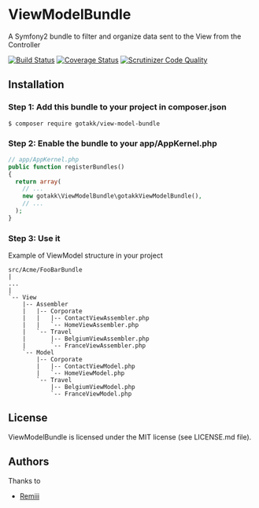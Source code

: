 # ViewModelBundle

A Symfony2 bundle to filter and organize data sent to the View from the Controller

[![Build Status](https://travis-ci.org/gotakk/ViewModelBundle.svg?branch=master)](https://travis-ci.org/gotakk/ViewModelBundle)
[![Coverage Status](https://coveralls.io/repos/gotakk/ViewModelBundle/badge.svg?branch=master&service=github)](https://coveralls.io/github/gotakk/ViewModelBundle?branch=master)
[![Scrutinizer Code Quality](https://scrutinizer-ci.com/g/gotakk/ViewModelBundle/badges/quality-score.png?b=master)](https://scrutinizer-ci.com/g/gotakk/ViewModelBundle/?branch=master)

## Installation

### Step 1: Add this bundle to your project in composer.json


```
$ composer require gotakk/view-model-bundle
```

### Step 2: Enable the bundle to your app/AppKernel.php

```php
// app/AppKernel.php
public function registerBundles()
{
  return array(
    // ...
    new gotakk\ViewModelBundle\gotakkViewModelBundle(),
    // ...
  );
}
```

### Step 3: Use it

Example of ViewModel structure in your project

```
src/Acme/FooBarBundle
|
...
|
`-- View
    |-- Assembler
    |   |-- Corporate
    |   |   |-- ContactViewAssembler.php
    |   |   `-- HomeViewAssembler.php
    |   `-- Travel
    |       |-- BelgiumViewAssembler.php
    |       `-- FranceViewAssembler.php
    `-- Model
        |-- Corporate
        |   |-- ContactViewModel.php
        |   `-- HomeViewModel.php
        `-- Travel
            |-- BelgiumViewModel.php
            `-- FranceViewModel.php
```

## License

ViewModelBundle is licensed under the MIT license (see LICENSE.md file).

## Authors

Thanks to
* [Remiii](https://github.com/Remiii)

